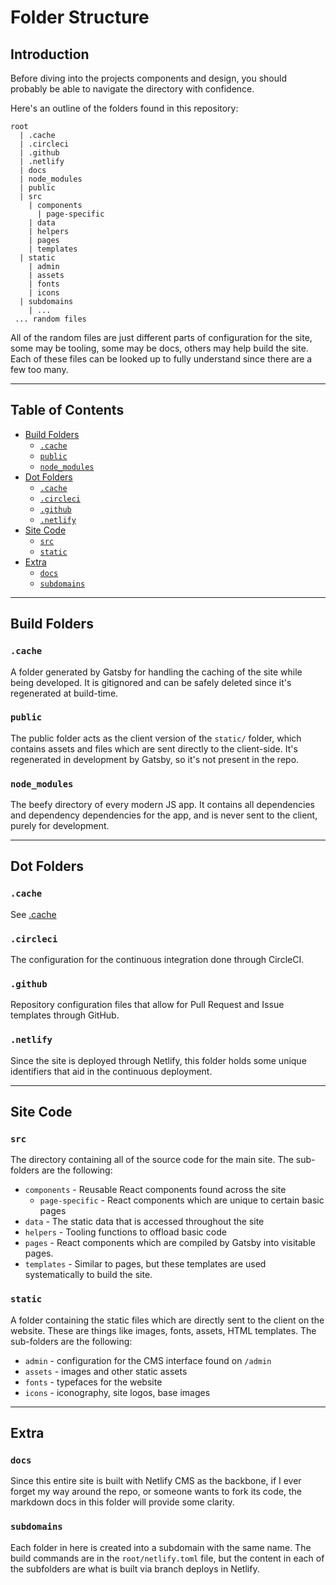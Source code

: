# Folder Structure

## Introduction

Before diving into the projects components and design, you should probably be able to navigate the directory with confidence.

Here's an outline of the folders found in this repository:

```
root
  | .cache
  | .circleci
  | .github
  | .netlify
  | docs
  | node_modules
  | public
  | src
    | components
      | page-specific
    | data
    | helpers
    | pages
    | templates
  | static
    | admin
    | assets
    | fonts
    | icons
  | subdomains
    | ...
 ... random files
```

All of the random files are just different parts of configuration for the site, some may be tooling, some may be docs, others may help build the site. Each of these files can be looked up to fully understand since there are a few too many.

---

## Table of Contents

- [Build Folders](#build-folders)
  - [`.cache`](#cache)
  - [`public`](#public)
  - [`node_modules`](#nodemodules)
- [Dot Folders](#dot-folders)
  - [`.cache`](#cache-1)
  - [`.circleci`](#circleci)
  - [`.github`](#github)
  - [`.netlify`](#netlify)
- [Site Code](#site-code)
  - [`src`](#src)
  - [`static`](#static)
- [Extra](#extra)
  - [`docs`](#docs)
  - [`subdomains`](#subdomains)

---

## Build Folders

### `.cache`

A folder generated by Gatsby for handling the caching of the site while being developed. It is gitignored and can be safely deleted since it's regenerated at build-time.

### `public`

The public folder acts as the client version of the `static/` folder, which contains assets and files which are sent directly to the client-side. It's regenerated in development by Gatsby, so it's not present in the repo.

### `node_modules`

The beefy directory of every modern JS app. It contains all dependencies and dependency dependencies for the app, and is never sent to the client, purely for development.

---

## Dot Folders

### `.cache`

See [.cache](#.cache)

### `.circleci`

The configuration for the continuous integration done through CircleCI.

### `.github`

Repository configuration files that allow for Pull Request and Issue templates through GitHub.

### `.netlify`

Since the site is deployed through Netlify, this folder holds some unique identifiers that aid in the continuous deployment.

---

## Site Code

### `src`

The directory containing all of the source code for the main site. The sub-folders are the following:

- `components` - Reusable React components found across the site
  - `page-specific` - React components which are unique to certain basic pages
- `data` - The static data that is accessed throughout the site
- `helpers` - Tooling functions to offload basic code
- `pages` - React components which are compiled by Gatsby into visitable pages.
- `templates` - Similar to pages, but these templates are used systematically to build the site.

### `static`

A folder containing the static files which are directly sent to the client on the website. These are things like images, fonts, assets, HTML templates. The sub-folders are the following:

- `admin` - configuration for the CMS interface found on `/admin`
- `assets` - images and other static assets
- `fonts` - typefaces for the website
- `icons` - iconography, site logos, base images

---

## Extra

### `docs`

Since this entire site is built with Netlify CMS as the backbone, if I ever forget my way around the repo, or someone wants to fork its code, the markdown docs in this folder will provide some clarity.

### `subdomains`

Each folder in here is created into a subdomain with the same name. The build commands are in the `root/netlify.toml` file, but the content in each of the subfolders are what is built via branch deploys in Netlify.

